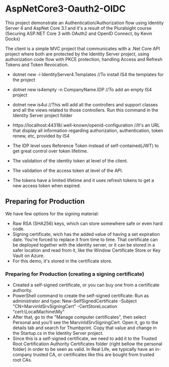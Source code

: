 # AspNetCore3-Oauth2-OIDC
This project demonstrate an Authentication/Authorization flow using Identity Server 4 and AspNet Core 3.1 and it's a result of the Pluralsight course (Securing ASP.NET Core 3 with OAuth2 and OpenID Connect, by Kevin Dockx)

The client is a simple MVC project that communicates with a .Net Core API project where both are protected by the Identity Server project, using authorization code flow with PKCE protection, handling Access and Refresh Tokens and Token Revocation.

* dotnet new -i IdentityServer4.Templates  //To install IS4 the templates for the project
* dotnet new is4empty -n CompanyName.IDP   //To add an empty IS4 project
* dotnet new is4ui //This will add all the controllers and support classes and all the views related to those controllers. Run this command in the Identity Server project folder

* https://localhost:44318/.well-known/openid-configuration //It's an URL that display all information regarding authorization, authentication, token renew, etc, provided by IS4

* The IDP level uses Reference Token instead of self-contained(JWT) to get great control over token lifetime.
* The validation of the identity token at level of the client.
* The validation of the access token at level of the API.
* The tokens have a limited lifetime and it uses refresh tokens to get a new access token when expired.


## Preparing for Production
We have few options for the signing material:

* Raw RSA (SHA256) keys, which can store somewhere safe or even hard code.
* Signing certificate, wich has the added value of having a set expiration date. You're forced to replace it from time to time. That certificate can be deployed together with the identity server, or it can be stored in a safer location and read from it, like the Window Certificate Store or Key Vault on Azure.
* For this demo, it's stored in the certificate store.

### Preparing for Production (creating a signing certificate)

* Created a self-signed certificate, or you can buy one from a certificate authority.
* PowerShell command to create the self-signed certificate: Run as administrator and type: New-SelfSignedCertificate -Subject "CN=MarvinIdSrvSigningCert" -CertStoreLocation "cert:\\LocalMachine\My"
* After that, go to the "Manage computer certificates", then select Personal and you'll see the MarvinIdSrvSigningCert. Open it, go to the details tab and search for Thumbprint. Copy that value and change in the Startup.cs in the Identity Server project.
* Since this is a self-signed certificate, we need to add it to the Trusted Root Certification Authority Certificates folder (right bellow the personal folder) in order to be seen as valid. In Real Life, we typically have an in-company trusted CA, or certificates like this are bought from trusted root CAs. 